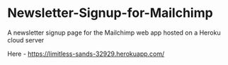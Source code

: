 # Newsletter-Signup-for-Mailchimp
A newsletter signup page for the Mailchimp web app hosted on a Heroku cloud server

Here - https://limitless-sands-32929.herokuapp.com/

